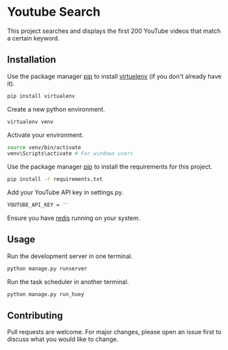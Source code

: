# Youtube Search

This project searches and displays the first 200 YouTube videos that match a certain keyword. 

## Installation
Use the package manager [pip](https://pip.pypa.io/en/stable/) to install [virtuelenv](https://virtualenv.pypa.io/en/latest/installation.html) (if you don't already have it).

```bash
pip install virtualenv
```

Create a new python environment.

```bash
virtualenv venv
```
Activate your environment.
```bash
source venv/bin/activate 
venv\Scripts\activate # For windows users
```

Use the package manager [pip](https://pip.pypa.io/en/stable/) to install the requirements for this project.



```bash
pip install -r requirements.txt
```
Add your YouTube API key in settings.py.
```bash
YOUTUBE_API_KEY = ''
```
Ensure you have [redis](https://redis.io/download) running on your system. 

## Usage
Run the development server in one terminal.
```bash
python manage.py runserver 
```
Run the task scheduler in another terminal.
```bash
python manage.py run_huey 
```

## Contributing
Pull requests are welcome. For major changes, please open an issue first to discuss what you would like to change.

